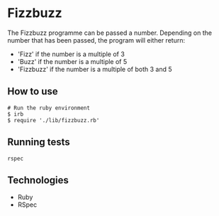 # Fizzbuzz

The Fizzbuzz programme can be passed a number. Depending on the number that has been passed, the program will either return:
- 'Fizz' if the number is a multiple of 3
- 'Buzz' if the number is a multiple of 5
- 'Fizzbuzz' if the number is a multiple of both 3 and 5

## How to use ##

```shell
# Run the ruby environment
$ irb
$ require './lib/fizzbuzz.rb'
```

## Running tests

 ```
 rspec
 ```

## Technologies

* Ruby
* RSpec
